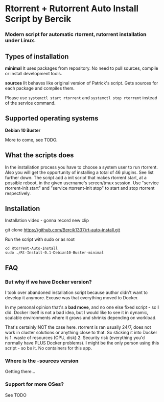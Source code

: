 
# Rtorrent + Rutorrent Auto Install Script by Bercik
### Modern script for automatic rtorrent, rutorrent installation under Linux.



## Types of installation 

**minimal**
It uses packages from repository. No need to pull sources, compile or install development tools.

**sources**
IIt behaves like original version of Patrick's script. Gets sources for each package and compiles them.

Please use `systemctl start rtorrent` and `systemctl stop rtorrent` instead of the service command.


## Supported operating systems ##
**Debian 10 Buster**

More to come, see TODO.

## What the scripts does ##
In the installation process you have to choose a system user to run rtorrent.
Also you will get the opportunity of installing a total of 46 plugins. See list further down.
The script add a init script that makes rtorrent start, at a possible reboot, in the
given username's screen/tmux session. Use "service rtorrent-init start" and
"service rtorrent-init stop" to start and stop rtorrent respectively.


Installation
------------

Installation video - gonna record new clip

git clone https://github.com/Bercik1337/rt-auto-install.git

Run the script with sudo or as root

	cd Rtorrent-Auto-Install
	sudo ./Rt-Install-0.1-Debian10-Buster-minimal

FAQ
------------
### But why if we have Docker version?
I took over abandoned installation script because author didn't want to develop it anymore. Excuse was that everything moved to Docker.

In my personal opinion that's a **bad move**, and no one else fixed script - so I did. Docker itself is not a bad idea, but I would like to see it in dynamic, scalable environments where it grows and shrinks depending on workload.

That's certainly NOT the case here. rtorrent is ran usually 24/7, does not work in cluster solutions or anything close to that. So sticking it into Docker is 1. waste of resources (CPU, disk) 2. Security risk (everything you'd normally have PLUS Docker problems).
I might be the only person using this script - so be it. No containers for this app.

### Where is the -sources version
Getting there...

### Support for more OSes? 
See TODO